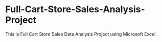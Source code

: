 # Full-Cart-Store-Sales-Analysis-Project
This is Full Cart Store Sales Data Analysis Project using Microsoft Excel.

